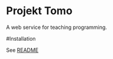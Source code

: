 Projekt Tomo
============
A web service for teaching programming.

#Installation

See [README](/web/README.md)